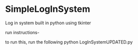# SimpleLogInSystem
Log in system built in python using tkinter

run instructions-

to run this, run the following python LogInSystemUPDATED.py

